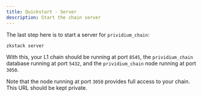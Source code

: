 ```yaml
---
title: Quickstart - Server
description: Start the chain server
---
```


The last step here is to start a server for `prividium_chain`:

```bash
zkstack server
```

With this, your L1 chain should be running at port `8545`,
the `prividium_chain` database running at port `5432`,
and the `prividium_chain` node running at port `3050`.

Note that the node running at port `3050` provides full access to your chain.
This URL should be kept private.
